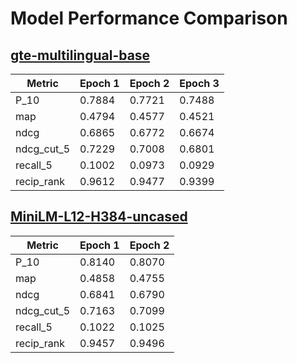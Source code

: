 # Model Performance Comparison

## [gte-multilingual-base](https://huggingface.co/Alibaba-NLP/gte-multilingual-base)

| Metric      | Epoch 1 | Epoch 2 | Epoch 3 |
|-------------|---------|---------|---------|
| P_10        | 0.7884  | 0.7721  | 0.7488  |
| map         | 0.4794  | 0.4577  | 0.4521  |
| ndcg        | 0.6865  | 0.6772  | 0.6674  |
| ndcg_cut_5  | 0.7229  | 0.7008  | 0.6801  |
| recall_5    | 0.1002  | 0.0973  | 0.0929  |
| recip_rank  | 0.9612  | 0.9477  | 0.9399  |

## [MiniLM-L12-H384-uncased](https://huggingface.co/microsoft/MiniLM-L12-H384-uncased)

| Metric      | Epoch 1 | Epoch 2 |
|-------------|---------|---------|
| P_10        | 0.8140  | 0.8070  |
| map         | 0.4858  | 0.4755  |
| ndcg        | 0.6841  | 0.6790  |
| ndcg_cut_5  | 0.7163  | 0.7099  |
| recall_5    | 0.1022  | 0.1025  |
| recip_rank  | 0.9457  | 0.9496  |